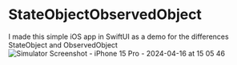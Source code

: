 # StateObjectObservedObject
I made this simple iOS app in SwiftUI as a demo for the differences StateObject and ObservedObject
![Simulator Screenshot - iPhone 15 Pro - 2024-04-16 at 15 05 46](https://github.com/angelosstaboulis/StateObjectObservedObject/assets/79055304/059ea086-b085-4094-92c8-9f5536aaf088)
